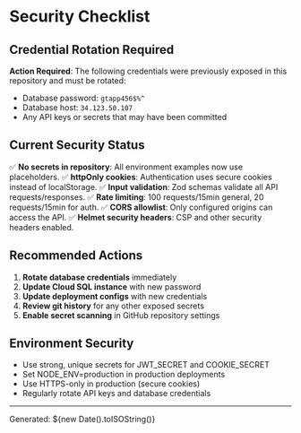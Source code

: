 # Security Checklist

## Credential Rotation Required

**Action Required**: The following credentials were previously exposed in this repository and must be rotated:

- Database password: `gtapp456$%^` 
- Database host: `34.123.50.107`
- Any API keys or secrets that may have been committed

## Current Security Status

✅ **No secrets in repository**: All environment examples now use placeholders.
✅ **httpOnly cookies**: Authentication uses secure cookies instead of localStorage.
✅ **Input validation**: Zod schemas validate all API requests/responses.
✅ **Rate limiting**: 100 requests/15min general, 20 requests/15min for auth.
✅ **CORS allowlist**: Only configured origins can access the API.
✅ **Helmet security headers**: CSP and other security headers enabled.

## Recommended Actions

1. **Rotate database credentials** immediately
2. **Update Cloud SQL instance** with new password
3. **Update deployment configs** with new credentials
4. **Review git history** for any other exposed secrets
5. **Enable secret scanning** in GitHub repository settings

## Environment Security

- Use strong, unique secrets for JWT_SECRET and COOKIE_SECRET
- Set NODE_ENV=production in production deployments
- Use HTTPS-only in production (secure cookies)
- Regularly rotate API keys and database credentials

---
Generated: ${new Date().toISOString()}

